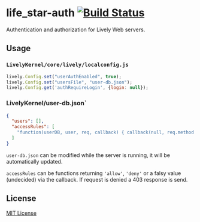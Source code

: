 # life_star-auth [![Build Status](https://travis-ci.org/LivelyKernel/life_star-auth.svg)](https://travis-ci.org/LivelyKernel/life_star-auth)

Authentication and authorization for Lively Web servers.

## Usage

### `LivelyKernel/core/lively/localconfig.js`

```js
lively.Config.set("userAuthEnabled", true);
lively.Config.set("usersFile", "user-db.json");
lively.Config.get('authRequireLogin', {login: null});
```

### LivelyKernel/user-db.json`

```json
{
  "users": [],
  "accessRules": [
    "function(userDB, user, req, callback) { callback(null, req.method === 'PUT' ? 'deny' : 'allow'); }"
  ]
}
```

`user-db.json` can be modified while the server is running, it will be
automatically updated.

`accessRules` can be functions returning `'allow'`, `'deny'` or a falsy value
(undecided) via the callback. If request is denied a 403 response is send.



## License

[MIT License](LICENSE)